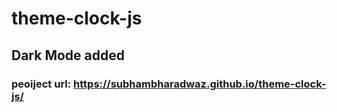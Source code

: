 # theme-clock-js
## Dark Mode added

### peoiject url: https://subhambharadwaz.github.io/theme-clock-js/
